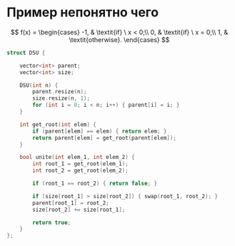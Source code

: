 # Пример непонятно чего

$$
    f(x) = 
    \begin{cases}
        -1, & \textit{if} \ x < 0;\\
        0, & \textit{if}  \ x = 0;\\
        1, & \textit{otherwise}.
    \end{cases}
$$

```cpp
struct DSU {

    vector<int> parent;
    vector<int> size;

    DSU(int n) {
        parent.resize(n);
        size.resize(n, 1);
        for (int i = 0; i < n; i++) { parent[i] = i; }
    }

    int get_root(int elem) {
        if (parent[elem] == elem) { return elem; }
        return parent[elem] = get_root(parent[elem]);
    }

    bool unite(int elem_1, int elem_2) {
        int root_1 = get_root(elem_1);
        int root_2 = get_root(elem_2);

        if (root_1 == root_2) { return false; }

        if (size[root_1] > size[root_2]) { swap(root_1, root_2); }
        parent[root_1] = root_2;
        size[root_2] += size[root_1];

        return true;
    }
};
```
